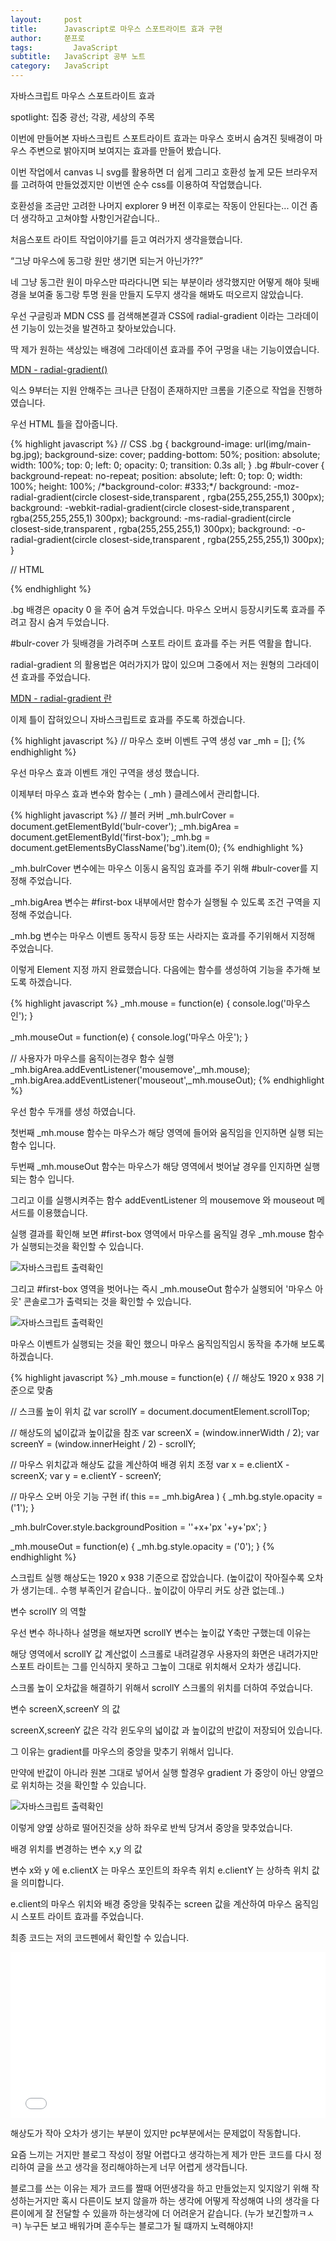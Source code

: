 ```yaml
---
layout:     post
title:      Javascript로 마우스 스포트라이트 효과 구현
author:     쭌프로
tags: 		  JavaScript
subtitle:   JavaScript 공부 노트
category:   JavaScript
---
```

<!-- Start Writing Below in Markdown -->

<div class="box">
  <div class="small-title">자바스크립트 마우스 스포트라이트 효과</div>
  <p>spotlight: 집중 광선; 각광, 세상의 주목</p>
  <p>이번에 만들어본 자바스크립트 스포트라이트 효과는 마우스 호버시 숨겨진 뒷배경이 마우스 주변으로 밝아지며 보여지는 효과를 만들어 봤습니다.</p>
  <p>이번 작업에서 canvas 니 svg를 활용하면 더 쉽게 그리고 호환성 높게 모든 브라우저를 고려하여 만들었겠지만 이번엔 순수 css를 이용하여 작업했습니다.</p>
  <p>호환성을 조금만 고려한 나머지 explorer 9 버전 이후로는 작동이 안된다는... 이건 좀더 생각하고 고쳐야할 사항인거같습니다..</p>
</div>

<div class="box">
  <p>처음스포트 라이트 작업이야기를 듣고 여러가지 생각을했습니다.</p>
  <p><q>그냥 마우스에 동그랑 원만 생기면 되는거 아닌가??</q></p>
  <p>네 그냥 동그란 원이 마우스만 따라다니면 되는 부분이라 생각했지만 어떻게 해야 뒷배경을 보여줄 동그랑 투명 원을 만들지 도무지 생각을 해봐도 떠오르지 않았습니다.</p>
  <p>우선 구글링과 MDN CSS 를 검색해본결과 CSS에 radial-gradient 이라는 그라데이션 기능이 있는것을 발견하고 찾아보았습니다.</p>
  <p>딱 제가 원하는 색상있는 배경에 그라데이션 효과를 주어 구멍을 내는 기능이였습니다.</p>
  <div class="pro-txt">
   <a href="https://developer.mozilla.org/en-US/docs/Web/CSS/radial-gradient" target="_balnk">MDN - radial-gradient()</a>
  </div>
  <p>익스 9부터는 지원 안해주는 크나큰 단점이 존재하지만 크롬을 기준으로 작업을 진행하였습니다.</p>
</div>

<div class="box">
  <p>우선 HTML 틀을 잡아줍니다.</p>
{% highlight javascript %}
// CSS
.bg {
	background-image: url(img/main-bg.jpg);
	background-size: cover;
	padding-bottom: 50%;    
	position: absolute;
    width: 100%;
    top: 0;
    left: 0;
	opacity: 0;
	transition: 0.3s all;
}
.bg #bulr-cover {
	background-repeat: no-repeat;
	position: absolute;
	left: 0;
	top: 0;
	width: 100%;
	height: 100%;
	/*background-color: #333;*/
	background: -moz-radial-gradient(circle closest-side,transparent , rgba(255,255,255,1) 300px);
	background: -webkit-radial-gradient(circle closest-side,transparent , rgba(255,255,255,1) 300px);
	background: -ms-radial-gradient(circle closest-side,transparent , rgba(255,255,255,1) 300px);
	background: -o-radial-gradient(circle closest-side,transparent , rgba(255,255,255,1) 300px);
}

// HTML 
<div id="first-box" class="big-box">	
	<div class="bg">
		<div id="bulr-cover"></div>
	</div>
</div>
{% endhighlight %}

<p>.bg 배경은 opacity 0 을 주어 숨겨 두었습니다. 마우스 오버시 등장시키도록 효과를 주려고 잠시 숨겨 두었습니다.</p>
<p>#bulr-cover 가 뒷배경을 가려주며 스포트 라이트 효과를 주는 커튼 역활을 합니다.</p>
<p>radial-gradient 의 활용법은 여러가지가 많이 있으며 그중에서 저는 원형의 그라데이션 효과를 주었습니다.</p>

<div class="pro-txt">
  <a href="https://developer.mozilla.org/en-US/docs/Web/CSS/radial-gradient" target="_balnk">MDN - radial-gradient 란</a>
</div>

<p>이제 틀이 잡혀있으니 자바스크립트로 효과를 주도록 하겠습니다.</p>
</div>

<div class="box">
{% highlight javascript %} 
// 마우스 호버 이벤트 구역 생성
var _mh = [];
{% endhighlight %}
  <p>우선 마우스 효과 이벤트 개인 구역을 생성 했습니다.</p>
  <p>이제부터 마우스 효과 변수와 함수는 ( _mh ) 클레스에서 관리합니다.</p>
</div>

<div class="box">
  
{% highlight javascript %}
// 블러 커버
_mh.bulrCover = document.getElementById('bulr-cover');
_mh.bigArea = document.getElementById('first-box');
_mh.bg = document.getElementsByClassName('bg').item(0);
{% endhighlight %}

  <p>_mh.bulrCover 변수에는 마우스 이동시 움직임 효과를 주기 위해 #bulr-cover를 지정해 주었습니다.</p>
  <p>_mh.bigArea 변수는 #first-box 내부에서만 함수가 실행될 수 있도록 조건 구역을 지정해 주었습니다.</p>
  <p>_mh.bg 변수는 마우스 이벤트 동작시 등장 또는 사라지는 효과를 주기위해서 지정해 주었습니다.</p>
  <p>이렇게 Element 지정 까지 완료했습니다. 다음에는 함수를 생성하여 기능을 추가해 보도록 하겠습니다.</p>
</div>

<div class="box">
{% highlight javascript %}
_mh.mouse = function(e) {
  console.log('마우스 인');
}

_mh.mouseOut = function(e) {
  console.log('마우스 아웃');
}

// 사용자가 마우스를 움직이는경우 함수 실행
_mh.bigArea.addEventListener('mousemove',_mh.mouse);
_mh.bigArea.addEventListener('mouseout',_mh.mouseOut);
{% endhighlight %}

<p>우선 함수 두개를 생성 하였습니다.</p>
<p>첫번째 _mh.mouse 함수는 마우스가 해당 영역에 들어와 움직임을 인지하면 실행 되는 함수 입니다.</p>
<p>두번째 _mh.mouseOut 함수는 마우스가 해당 영역에서 벗어날 경우를 인지하면 실행되는 함수 입니다.</p>
<p>그리고 이를 실행시켜주는 함수 addEventListener 의 mousemove 와 mouseout 메서드를 이용했습니다.</p>
<p>실행 결과를 확인해 보면 #first-box 영역에서 마우스를 움직일 경우 _mh.mouse 함수가 실행되는것을 확인할 수 있습니다.</p>

<div class="img-box">
  <img src="{{ site.baseurl }}/static/img/post/2018-11-25-1.png" alt="자바스크립트 출력확인" />
</div>

<p>그리고 #first-box 영역을 벗어나는 즉시 _mh.mouseOut 함수가 실행되어 '마우스 아웃' 콘솔로그가 출력되는 것을 확인할 수 있습니다.</p>
<div class="img-box">
  <img src="{{ site.baseurl }}/static/img/post/2018-11-25-2.png" alt="자바스크립트 출력확인" />
</div>
<p>마우스 이벤트가 실행되는 것을 확인 했으니 마우스 움직임직임시 동작을 추가해 보도록 하겠습니다.</p>
</div>

<div class="box">
{% highlight javascript %}
_mh.mouse = function(e) {
// 해상도 1920 x 938 기준으로 맞춤

// 스크롤 높이 위치 값
var scrollY = document.documentElement.scrollTop;

// 해상도의 넓이값과 높이값을 참조
var screenX = (window.innerWidth / 2);
var screenY = (window.innerHeight / 2) - scrollY;

// 마우스 위치값과 해상도 값을 계산하여 배경 위치 조정
var x = e.clientX - screenX;
var y = e.clientY - screenY;


// 마우스 오버 아웃 기능 구현
if( this == _mh.bigArea ) {
	_mh.bg.style.opacity = ('1');
}

_mh.bulrCover.style.backgroundPosition = ''+x+'px '+y+'px';
}

_mh.mouseOut = function(e) {
_mh.bg.style.opacity = ('0');
}
{% endhighlight %}

<p>스크립트 실행 해상도는 1920 x 938 기준으로 잡았습니다. (높이값이 작아질수록 오차가 생기는데.. 수행 부족인거 같습니다.. 높이값이 아무리 커도 상관 없는데..)</p>

<div class="small-title">변수 scrollY 의 역할</div>
<p>우선 변수 하나하나 설명을 해보자면 scrollY 변수는 높이값 Y축만 구했는데 이유는</p>
<p>해당 영역에서 scrollY 값 계산없이 스크롤로 내려갈경우 사용자의 화면은 내려가지만 스포트 라이트는 그를 인식하지 못하고 그높이 그대로 위치해서 오차가 생깁니다.</p>
<p>스크롤 높이 오차값을 해결하기 위해서 scrollY 스크롤의 위치를 더하여 주었습니다.</p>

<div class="small-title">변수 screenX,screenY 의 값</div>
<p>screenX,screenY 값은 각각 윈도우의 넓이값 과 높이값의 반값이 저장되어 있습니다.</p>
<p>그 이유는 gradient를 마우스의 중앙을 맞추기 위해서 입니다.</p>
<p>만약에 반값이 아니라 원본 그대로 넣어서 실행 할경우 gradient 가 중앙이 아닌 양옆으로 위치하는 것을 확인할 수 있습니다.</p>
<div class="img-box">
  <img src="{{ site.baseurl }}/static/img/post/2018-11-25-3.png" alt="자바스크립트 출력확인" />
</div>
<p>이렇게 양옆 상하로 떨어진것을 상하 좌우로 반씩 당겨서 중앙을 맞추었습니다.</p>

<div class="small-title">배경 위치를 변경하는 변수 x,y 의 값</div>
<p>변수 x와 y 에 e.clientX 는 마우스 포인트의 좌우측 위치 e.clientY 는 상하측 위치 값을 의미합니다.</p>
<p>e.client의 마우스 위치와 배경 중앙을 맞춰주는 screen 값을 계산하여 마우스 움직임시 스포트 라이트 효과를 주었습니다.</p>
</div>

<div class="box">
<p>최종 코드는 저의 코드펜에서 확인할 수 있습니다.</p>
<iframe height='265' scrolling='no' title='Note 자바스크립트 마우스 스포트라이트 효과' src='//codepen.io/alalstjr/embed/pQjWbQ/?height=265&theme-id=0&default-tab=js,result' frameborder='no' allowtransparency='true' allowfullscreen='true' style='width: 100%;'>See the Pen <a href='https://codepen.io/alalstjr/pen/pQjWbQ/'>Note 자바스크립트 마우스 스포트라이트 효과</a> by alalstjr (<a href='https://codepen.io/alalstjr'>@alalstjr</a>) on <a href='https://codepen.io'>CodePen</a>.
</iframe>
<p>해상도가 작아 오차가 생기는 부분이 있지만 pc부분에서는 문제없이 작동합니다.</p>
<p>요즘 느끼는 거지만 블로그 작성이 정말 어렵다고 생각하는게 제가 만든 코드를 다시 정리하여 글을 쓰고 생각을 정리해야하는게 너무 어렵게 생각듭니다. </p>
	<p>블로그를 쓰는 이유는 제가 코드를 짤때 어떤생각을 하고 만들었는지 잊지않기 위해 작성하는거지만 혹시 다른이도 보지 않을까 하는 생각에 어떻게 작성해여 나의 생각을 다른이에게 잘 전달할 수 있을까 하는생각에 더 어려운거 같습니다. (누가 보긴할까ㅋㅅㅋ) 누구든 보고 배워가며 훈수두는 블로그가 될 떄까지 노력해야지!</p>
</div>
